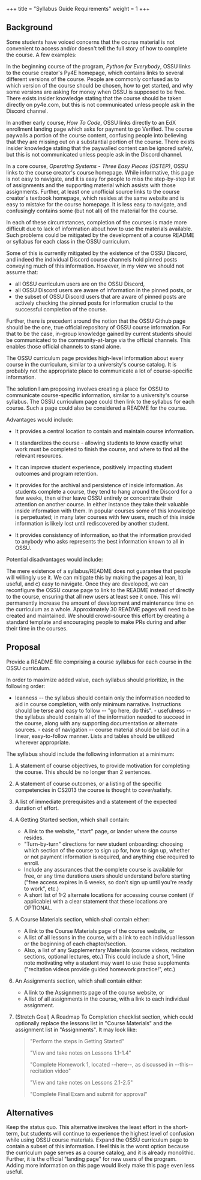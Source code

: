 +++
title = "Syllabus Guide Requirements"
weight = 1
+++

## Background
Some students have voiced concerns that the course material is not convenient to
access and/or doesn't tell the full story of how to complete the course. A few
examples:

In the beginning course of the program, *Python for Everybody*, OSSU links to
the course creator's Py4E homepage, which contains links to several different
versions of the course. People are commonly confused as to which version of the
course should be chosen, how to get started, and why some versions are asking
for money when OSSU is supposed to be free. There exists insider knowledge
stating that the course should be taken directly on py4e.com, but this is not
communicated unless people ask in the Discord channel.

In another early course, *How To Code*, OSSU links directly to an EdX enrollment
landing page which asks for payment to go Verified. The course paywalls a
portion of the course content, confusing people into believing that they are
missing out on a substantial portion of the course. There exists insider
knowledge stating that the paywalled content can be ignored safely, but this is
not communicated unless people ask in the Discord channel.

In a core course, *Operating Systems - Three Easy Pieces (OSTEP)*, OSSU links to
the course creator's course homepage. While informative, this page is not easy
to navigate, and it is easy for people to miss the step-by-step list of
assignments and the supporting material which assists with those assignments.
Further, at least one unofficial source links to the course creator's textbook
homepage, which resides at the same website and is easy to mistake for the
course homepage. It is less easy to navigate, and confusingly contains some (but
not all) of the material for the course.

In each of these circumstances, completion of the courses is made more difficult
due to lack of information about how to use the materials available. Such
problems could be mitigated by the development of a course README or syllabus
for each class in the OSSU curriculum.

Some of this is currently mitigated by the existence of the OSSU Discord, and
indeed the individual Discord course channels hold pinned posts conveying much
of this information. However, in my view we should not assume that:

- all OSSU curriculum users are on the OSSU Discord,
- all OSSU Discord users are aware of information in the pinned posts, or
- the subset of OSSU Discord users that are aware of pinned posts are actively
checking the pinned posts for information crucial to the successful completion
of the course.

Further, there is precedent around the notion that the OSSU Github page should
be the one, true official repository of OSSU course information. For that to be
the case, in-group knowledge gained by current students should be communicated
to the community-at-large via the official channels. This enables those official
channels to stand alone.

The OSSU curriculum page provides high-level information about every course in
the curriculum, similar to a university's course catalog. It is probably not the
appropriate place to communicate a lot of course-specific information.

The solution I am proposing involves creating a place for OSSU to communicate
course-specific information, similar to a university's course syllabus. The OSSU
curriculum page could then link to the syllabus for each course. Such a page
could also be considered a README for the course.

Advantages would include:

- It provides a central location to contain and maintain course information.

- It standardizes the course - allowing students to know exactly what work must
be completed to finish the course, and where to find all the relevant resources.

- It can improve student experience, positively impacting student outcomes and
program retention.

- It provides for the archival and persistence of inside information. As
students complete a course, they tend to hang around the Discord for a few
weeks, then either leave OSSU entirely or concentrate their attention on another
course. In either instance they take their valuable inside information with
them. In popular courses some of this knowledge is perpetuated; in many later
courses with few users, much of this inside information is likely lost until
rediscovered by another student.

- It provides consistency of information, so that the information provided to
anybody who asks represents the best information known to all in OSSU.

Potential disadvantages would include:

The mere existence of a syllabus/README does not guarantee that people will
willingly use it. We can mitigate this by making the pages a) lean, b) useful,
and c) easy to navigate. Once they are developed, we can reconfigure the OSSU
course page to link to the README instead of directly to the course, ensuring
that all new users at least see it once.
This will permanently increase the amount of development and maintenance time on
the curriculum as a whole. Approximately 30 README pages will need to be created
and maintained. We should crowd-source this effort by creating a standard
template and encouraging people to make PRs during and after their time in the
courses.

## Proposal

Provide a README file comprising a course syllabus for each course in the OSSU
curriculum.

In order to maximize added value, each syllabus should prioritize, in the
following order:

- leanness -- the syllabus should contain only the information needed to aid in
course completion, with only minimum narrative. Instructions should be terse and
easy to follow -- "go here, do this". - usefulness -- the syllabus should
contain all of the information needed to succeed in the course, along with any
supporting documentation or alternate sources. - ease of navigation -- course
material should be laid out in a linear, easy-to-follow manner. Lists and tables
should be utilized wherever appropriate.

The syllabus should include the following information at a minimum:

1. A statement of course objectives, to provide motivation for completing the
course. This should be no longer than 2 sentences.
2. A statement of course outcomes, or a listing of the specific competencies in CS2013 the
course is thought to cover/satisfy.
3. A list of immediate prerequisites and a statement of the expected duration of effort.
4. A Getting Started section, which shall contain:
    * A link to the website, "start" page, or lander where the course resides.
    * "Turn-by-turn" directions for new student onboarding: choosing which section of the
    course to sign up for, how to sign up, whether or not payment information is required,
    and anything else required to enroll.
    * Include any assurances that the complete course is available for free, or any time
    durations users should understand before starting ("free access expires in 6 weeks, so
    don't sign up until you're ready to work", etc.)
    * A short list of 1-2 alternate locations for accessing course content (if applicable)
    with a clear statement that these locations are OPTIONAL.
5. A Course Materials section, which shall contain either:
    * A link to the Course Materials page of the course website, or
    * A list of all lessons in the course, with a link to each individual lesson or the
    beginning of each chapter/section.
    * Also, a list of any Supplementary Materials (course videos, recitation sections,
     optional lectures, etc.) This could include a short, 1-line note motivating why a
     student may want to use these supplements ("recitation videos provide guided homework
     practice!", etc.)
6. An Assignments section, which shall contain either:
    * A link to the Assignments page of the course website, or
    * A list of all assignments in the course, with a link to each individual assignment.
7. (Stretch Goal) A Roadmap To Completion checklist section, which could optionally replace
 the lessons list in "Course Materials" and the assignment list in "Assignments". It may
 look like:

    > "Perform the steps in Getting Started"
    >
    > "View and take notes on Lessons 1.1-1.4"
    >
    > "Complete Homework 1, located --here--, as discussed in --this-- recitation video"
    >
    > "View and take notes on Lessons 2.1-2.5"
    >
    > "Complete Final Exam and submit for approval"

## Alternatives

Keep the status quo. This alternative involves the least effort in the
short-term, but students will continue to experience the highest level of
confusion while using OSSU course materials. Expand the OSSU curriculum page to
contain a subset of this information. I feel this is the worst option because
the curriculum page serves as a course catalog, and it is already monolithic.
Further, it is the official "landing page" for new users of the program. Adding
more information on this page would likely make this page even less useful.
